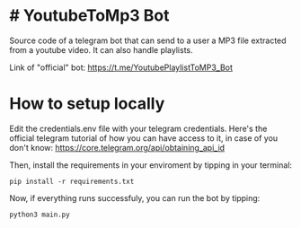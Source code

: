 # # YoutubeToMp3 Bot

Source code of a telegram bot that can send to a user a MP3 file extracted from a youtube video. It can also handle playlists.

Link of "official" bot: https://t.me/YoutubePlaylistToMP3_Bot

# How to setup locally

Edit the credentials.env file with your telegram credentials. Here's the official telegram tutorial of how you can have access to it, in case of you don't know: https://core.telegram.org/api/obtaining_api_id

Then, install the requirements in your enviroment by tipping in your terminal:

`pip install -r requirements.txt`

Now, if everything runs successfuly, you can run the bot by tipping:

`python3 main.py`
